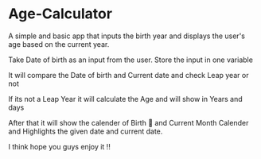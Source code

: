 # Age-Calculator

A simple and basic app that inputs the birth year and displays the user's age based on the current year.

Take Date of birth as an input from the user. Store the input in one variable

It will compare the Date of birth and Current date and check Leap year or not 

If its not a Leap Year it will calculate the Age and will show in Years and days 

After that it will show the calender of Birth 🎂 and Current Month Calender and Highlights the given date and current date.

I think hope you guys enjoy it !!
